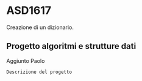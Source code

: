 # ASD1617
Creazione di un dizionario.

## Progetto algoritmi e strutture dati
Aggiunto Paolo

```
Descrizione del progetto
```
